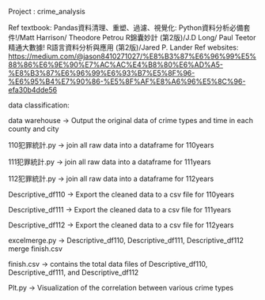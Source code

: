 Project : crime_analysis

Ref textbook:
Pandas資料清理、重塑、過濾、視覺化: Python資料分析必備套件!/Matt Harrison/ Theodore Petrou
R錦囊妙計 (第2版)/J.D Long/ Paul Teetor
精通大數據! R語言資料分析與應用 (第2版)/Jared P. Lander
Ref websites:
https://medium.com/@jason8410271027/%E8%B3%87%E6%96%99%E5%88%86%E6%9E%90%E7%AC%AC%E4%B8%80%E6%AD%A5-%E8%B3%87%E6%96%99%E6%93%B7%E5%8F%96-%E6%95%B4%E7%90%86-%E5%8F%AF%E8%A6%96%E5%8C%96-efa30b4dde56

data classification:

data warehouse -> Output the original data of crime types and time in each county and city

110犯罪統計.py -> join all raw data into a dataframe for 110years

111犯罪統計.py -> join all raw data into a dataframe for 111years

112犯罪統計.py -> join all raw data into a dataframe for 112years

Descriptive_df110 -> Export the cleaned data to a csv file for 110years

Descriptive_df111 -> Export the cleaned data to a csv file for 111years

Descriptive_df112 -> Export the cleaned data to a csv file for 112years

excelmerge.py -> Descriptive_df110, Descriptive_df111, Descriptive_df112 merge finish.csv

finish.csv -> contains the total data files of Descriptive_df110, Descriptive_df111, and Descriptive_df112 

Plt.py -> Visualization of the correlation between various crime types

